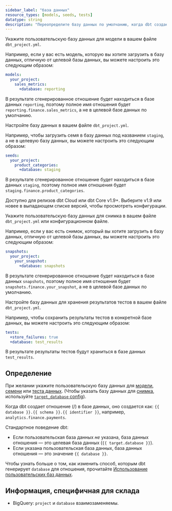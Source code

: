 ```yaml
---
sidebar_label: "база данных"
resource_types: [models, seeds, tests]
datatype: string
description: "Переопределите базу данных по умолчанию, когда dbt создает ресурсы в вашей платформе данных."
---
```


<Tabs>
<TabItem value="model" label="Модель">

Укажите пользовательскую базу данных для модели в вашем файле `dbt_project.yml`. 

Например, если у вас есть модель, которую вы хотите загрузить в базу данных, отличную от целевой базы данных, вы можете настроить это следующим образом:

<File name='dbt_project.yml'>

```yml
models:
  your_project:
    sales_metrics:
      +database: reporting
```
</File>

В результате сгенерированное отношение будет находиться в базе данных `reporting`, поэтому полное имя отношения будет `reporting.finance.sales_metrics`, а не в целевой базе данных по умолчанию.
</TabItem>

<TabItem value="seeds" label="Семена">

Настройте базу данных в вашем файле `dbt_project.yml`. 

Например, чтобы загрузить семя в базу данных под названием `staging`, а не в целевую базу данных, вы можете настроить это следующим образом:

<File name='dbt_project.yml'>

```yml
seeds:
  your_project:
    product_categories:
      +database: staging
```

В результате сгенерированное отношение будет находиться в базе данных `staging`, поэтому полное имя отношения будет `staging.finance.product_categories`.

</File>
</TabItem>

<TabItem value="snapshots" label="Снимки">

<VersionBlock lastVersion="1.8">

Доступно для релизов dbt Cloud или dbt Core v1.9+. Выберите v1.9 или новее в выпадающем списке версий, чтобы просмотреть конфигурации.

</VersionBlock>

<VersionBlock firstVersion="1.9">

Укажите пользовательскую базу данных для снимка в вашем файле `dbt_project.yml` или конфигурационном файле. 

Например, если у вас есть снимок, который вы хотите загрузить в базу данных, отличную от целевой базы данных, вы можете настроить это следующим образом:

<File name='dbt_project.yml'>

```yml
snapshots:
  your_project:
    your_snapshot:
      +database: snapshots
```
</File>

В результате сгенерированное отношение будет находиться в базе данных `snapshots`, поэтому полное имя отношения будет `snapshots.finance.your_snapshot`, а не в целевой базе данных по умолчанию.

</VersionBlock>

</TabItem>

<TabItem value="test" label="Тесты">

Настройте базу данных для хранения результатов тестов в вашем файле `dbt_project.yml`.

Например, чтобы сохранить результаты тестов в конкретной базе данных, вы можете настроить это следующим образом:

<File name='dbt_project.yml'>

```yml
tests:
  +store_failures: true
  +database: test_results
```

В результате результаты тестов будут храниться в базе данных `test_results`.
</File>
</TabItem>
</Tabs>

## Определение

При желании укажите пользовательскую базу данных для [модели](/docs/build/sql-models), [семени](/docs/build/seeds) или [теста данных](/docs/build/data-tests). (Чтобы указать базу данных для [снимка](/docs/build/snapshots), используйте [`target_database` config](/reference/resource-configs/target_database)).

Когда dbt создает отношение (<Term id="table" />/<Term id="view" />) в базе данных, оно создается как: `{{ database }}.{{ schema }}.{{ identifier }}`, например, `analytics.finance.payments`.

Стандартное поведение dbt:
* Если пользовательская база данных _не_ указана, база данных отношения — это целевая база данных (`{{ target.database }}`).
* Если указана пользовательская база данных, база данных отношения — это значение `{{ database }}`.

Чтобы узнать больше о том, как изменить способ, которым dbt генерирует `database` для отношения, прочитайте [Использование пользовательских баз данных](/docs/build/custom-databases).

## Информация, специфичная для склада
* BigQuery: `project` и `database` взаимозаменяемы.